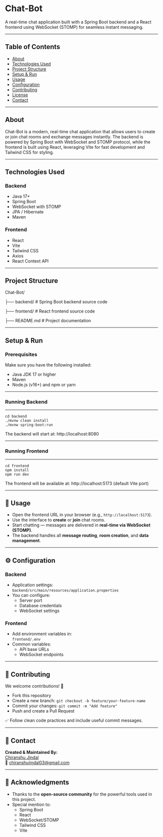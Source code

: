 # Chat-Bot

A real-time chat application built with a Spring Boot backend and a React frontend using WebSocket (STOMP) for seamless instant messaging.

---

## Table of Contents

- [About](#about)  
- [Technologies Used](#technologies-used)  
- [Project Structure](#project-structure)  
- [Setup & Run](#setup--run)  
- [Usage](#usage)  
- [Configuration](#configuration)  
- [Contributing](#contributing)  
- [License](#license)  
- [Contact](#contact)  

---

## About

Chat-Bot is a modern, real-time chat application that allows users to create or join chat rooms and exchange messages instantly. The backend is powered by Spring Boot with WebSocket and STOMP protocol, while the frontend is built using React, leveraging Vite for fast development and Tailwind CSS for styling.

---

## Technologies Used

### Backend
- Java 17+  
- Spring Boot  
- WebSocket with STOMP  
- JPA / Hibernate  
- Maven  

### Frontend
- React  
- Vite  
- Tailwind CSS  
- Axios  
- React Context API  

---

## Project Structure
Chat-Bot/

├── backend/ # Spring Boot backend source code

├── frontend/ # React frontend source code

├── README.md # Project documentation

---

## Setup & Run

### Prerequisites

Make sure you have the following installed:

- Java JDK 17 or higher  
- Maven  
- Node.js (v16+) and npm or yarn  

---

### Running Backend
---
```
cd backend
./mvnw clean install
./mvnw spring-boot:run
```
The backend will start at: http://localhost:8080

---

### Running Frontend
---
```
cd frontend
npm install
npm run dev
```
The frontend will be available at: http://localhost:5173 (default Vite port)

---

## 📌 Usage

- Open the frontend URL in your browser (e.g., `http://localhost:5173`).
- Use the interface to **create** or **join** chat rooms.
- Start chatting — messages are delivered in **real-time via WebSocket (STOMP)**.
- The backend handles all **message routing**, **room creation**, and **data management**.

---

## ⚙️ Configuration

### Backend
- Application settings:  
  `backend/src/main/resources/application.properties`
- You can configure:
  - Server port
  - Database credentials
  - WebSocket settings

### Frontend
- Add environment variables in:  
  `frontend/.env`
- Common variables:
  - API base URLs
  - WebSocket endpoints

---

## 🤝 Contributing

We welcome contributions! 🚀

- Fork this repository
- Create a new branch: `git checkout -b feature/your-feature-name`
- Commit your changes: `git commit -m "Add feature"`
- Push and create a Pull Request

✅ Follow clean code practices and include useful commit messages.

---


## 🙋 Contact

**Created & Maintained By:**  
[Chiranshu Jindal](https://github.com/Chiranshu-Jindal)  
📧 chiranshujindal03@gmail.com

---

## 🙌 Acknowledgments

- Thanks to the **open-source community** for the powerful tools used in this project.
- Special mention to:
  - Spring Boot  
  - React  
  - WebSocket/STOMP  
  - Tailwind CSS  
  - Vite




